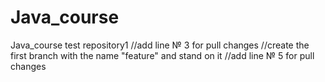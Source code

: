 # Java_course
Java_course test repository1
//add line № 3 for pull changes
//create the first branch with the name "feature" and stand on it
//add line № 5 for pull changes